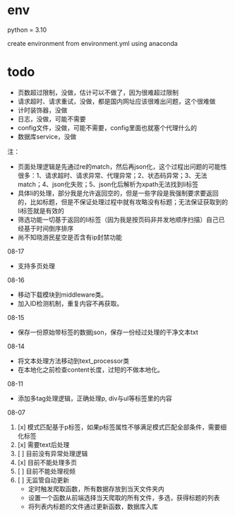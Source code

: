 # env

python = 3.10

create environment from environment.yml using anaconda

# todo

- 页数超过限制，没做，估计可以不做了，因为很难超过限制
- 请求超时、请求重试，没做，都是国内网址应该很难出问题，这个很难做
- 计时装饰器，没做
- 日志，没做，可能不需要
- config文件，没做，可能不需要，config里面也就塞个代理什么的
- 数据库service，没做

注：

- 页面处理逻辑是先通过re的match，然后再json化，这个过程出问题的可能性很多：1、请求超时、请求异常、代理异常；2、状态码异常；3、无法match；4、json化失败；5、json化后解析为xpath无法找到li标签
- 具体li的处理，部分我是允许返回空的，但是一些字段是我强制要求要返回的，比如标题，但是不保证处理过程中就有攻略没有标题；无法保证获取到的li标签就是有效的
- 筛选功能一切基于返回的li标签（因为我是按页码非并发地顺序扫描）自己已经基于时间倒序排序
- 尚不知晓游民星空是否含有ip封禁功能

08-17
- 支持多页处理

08-16
- 移动下载模块到middleware类。
- 加入ID检测机制，重复内容不再获取。

08-15
- 保存一份原始带标签的数据json，保存一份经过处理的干净文本txt

08-14
- 将文本处理方法移动到text_processor类
- 在本地化之前检查content长度，过短的不做本地化。

08-11
- 添加多tag处理逻辑，正确处理p, div与ul等标签里的内容

08-07

1. [x] 模式匹配基于p标签，如果p标签属性不够满足模式匹配全部条件，需要细化标签
2. [x] 需要text后处理
3. [ ] 目前没有异常处理逻辑
4. [x] 目前不能处理多页
5. [ ] 目前不能处理视频
6. [ ] 无监管自动更新
    - 定时触发爬取函数，所有数据存放到当天文件夹内
    - 设置一个函数从前端选择当天爬取的所有文件，多选，获得标题的列表
    - 将列表内标题的文件通过更新函数，数据库入库